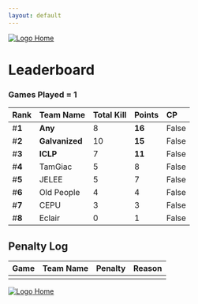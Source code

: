```yaml
---
layout: default
---
```



[ ![Logo](https://kanziebub.github.io/ProjectSEA/assets/images/bullet_rev.png) Home](https://kanziebub.github.io/ProjectSEA/)


# **Leaderboard**

### Games Played = 1

|  Rank  | Team Name             | Total Kill | **Points** | CP |
|:-------|:----------------------|:-----------|:-----------|:---|
| #**1** | **Any** | 8 | **16** | False | 
| #**2** | **Galvanized** | 10 | **15** | False | 
| #**3** | **ICLP** | 7 | **11** | False | 
| #**4** | TamGiac | 5 | 8 | False | 
| #**5** | JELEE | 5 | 7 | False | 
| #**6** | Old People | 4 | 4 | False | 
| #**7** | CEPU | 3 | 3 | False | 
| #**8** | Eclair | 0 | 1 | False | 

## Penalty Log 

|  Game  | Team Name | Penalty | Reason                |
|:-------|:----------|:--------|:----------------------|
|        |           |         |                       | 
 
 


[ ![Logo](https://kanziebub.github.io/ProjectSEA/assets/images/bullet_rev.png) Home](https://kanziebub.github.io/ProjectSEA/)
    